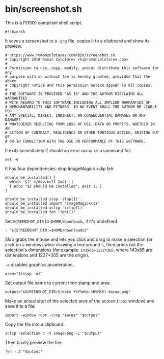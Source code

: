# bin/screenshot.sh

This is a POSIX-compliant shell script.

    #!/bin/sh

It saves a screenshot to a `.png` file, copies it to a clipboard and show
its preview.

    # https://www.romanzolotarev.com/bin/screenshot.sh
    # Copyright 2018 Roman Zolotarev <hi@romanzolotarev.com>
    #
    # Permission to use, copy, modify, and/or distribute this software for any
    # purpose with or without fee is hereby granted, provided that the above
    # copyright notice and this permission notice appear in all copies.
    #
    # THE SOFTWARE IS PROVIDED "AS IS" AND THE AUTHOR DISCLAIMS ALL WARRANTIES
    # WITH REGARD TO THIS SOFTWARE INCLUDING ALL IMPLIED WARRANTIES OF
    # MERCHANTABILITY AND FITNESS. IN NO EVENT SHALL THE AUTHOR BE LIABLE FOR
    # ANY SPECIAL, DIRECT, INDIRECT, OR CONSEQUENTIAL DAMAGES OR ANY DAMAGES
    # WHATSOEVER RESULTING FROM LOSS OF USE, DATA OR PROFITS, WHETHER IN AN
    # ACTION OF CONTRACT, NEGLIGENCE OR OTHER TORTIOUS ACTION, ARISING OUT OF
    # OR IN CONNECTION WITH THE USE OR PERFORMANCE OF THIS SOFTWARE.

It exits immediately if should an error occur or a command fail.

    set -e

It has four dependencies: slop ImageMagick xclip feh

    should_be_installed() {
      which "$1" >/dev/null 2>&1 ||
      { echo "$2 should be installed"; exit 1; }
    }

    should_be_installed slop 'slop(1)'
    should_be_installed import 'ImageMagick(1)'
    should_be_installed xclip 'xclip(1)'
    should_be_installed feh 'feh(1)'

Set `SCREENSHOT_DIR` to `$HOME/downloads`, if it's undefined.

    : "${SCREENSHOT_DIR:=$HOME/downloads}"

Slop grabs the mouse and lets you click and drag to make a selection (or
click on a window) while drawing a box around it, then prints out the
selection's dimensions (for example: `143x85+1237+365`, where 143x85 are
dimensions and 1237+365 are the origin).

`-o` disables graphics acceleration.

    area="$(slop -o)"

Set output file name to current time stamp and area.

    output="$SCREENSHOT_DIR/$(date +%Y%m%d-%H%M%S)-$area.png"

Make an actual shot of the selected area of the screen (`root` window) and
save it to a file.

    import -window root -crop "$area" "$output"

Copy the file into a clipboard.

    xclip -selection c -t image/png -i "$output"

Then finally preview the file.

    feh -.Z "$output"
